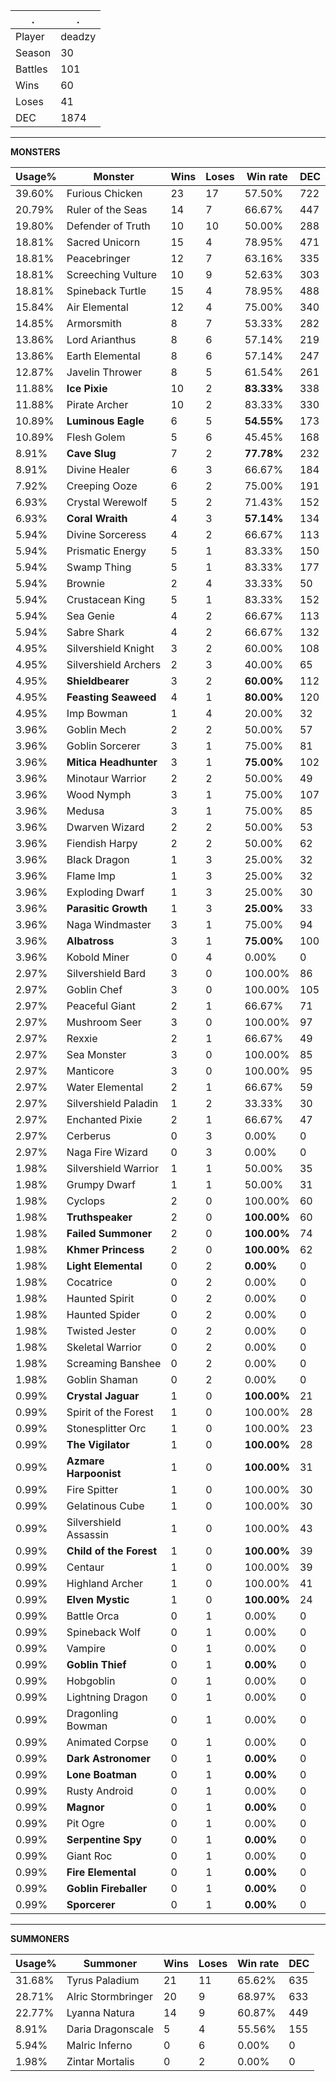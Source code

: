 .|.
|-|-
Player|deadzy
Season|30
Battles|101
Wins|60
Loses|41
DEC|1874

---
**MONSTERS**

Usage%|Monster|Wins|Loses|Win rate|DEC|
-|-|-|-|-|-|
39.60%|Furious Chicken|23|17|57.50%|722|
20.79%|Ruler of the Seas|14|7|66.67%|447|
19.80%|Defender of Truth|10|10|50.00%|288|
18.81%|Sacred Unicorn|15|4|78.95%|471|
18.81%|Peacebringer|12|7|63.16%|335|
18.81%|Screeching Vulture|10|9|52.63%|303|
18.81%|Spineback Turtle|15|4|78.95%|488|
15.84%|Air Elemental|12|4|75.00%|340|
14.85%|Armorsmith|8|7|53.33%|282|
13.86%|Lord Arianthus|8|6|57.14%|219|
13.86%|Earth Elemental|8|6|57.14%|247|
12.87%|Javelin Thrower|8|5|61.54%|261|
11.88%|**Ice Pixie**|10|2|**83.33%**|338|
11.88%|Pirate Archer|10|2|83.33%|330|
10.89%|**Luminous Eagle**|6|5|**54.55%**|173|
10.89%|Flesh Golem|5|6|45.45%|168|
8.91%|**Cave Slug**|7|2|**77.78%**|232|
8.91%|Divine Healer|6|3|66.67%|184|
7.92%|Creeping Ooze|6|2|75.00%|191|
6.93%|Crystal Werewolf|5|2|71.43%|152|
6.93%|**Coral Wraith**|4|3|**57.14%**|134|
5.94%|Divine Sorceress|4|2|66.67%|113|
5.94%|Prismatic Energy|5|1|83.33%|150|
5.94%|Swamp Thing|5|1|83.33%|177|
5.94%|Brownie|2|4|33.33%|50|
5.94%|Crustacean King|5|1|83.33%|152|
5.94%|Sea Genie|4|2|66.67%|113|
5.94%|Sabre Shark|4|2|66.67%|132|
4.95%|Silvershield Knight|3|2|60.00%|108|
4.95%|Silvershield Archers|2|3|40.00%|65|
4.95%|**Shieldbearer**|3|2|**60.00%**|112|
4.95%|**Feasting Seaweed**|4|1|**80.00%**|120|
4.95%|Imp Bowman|1|4|20.00%|32|
3.96%|Goblin Mech|2|2|50.00%|57|
3.96%|Goblin Sorcerer|3|1|75.00%|81|
3.96%|**Mitica Headhunter**|3|1|**75.00%**|102|
3.96%|Minotaur Warrior|2|2|50.00%|49|
3.96%|Wood Nymph|3|1|75.00%|107|
3.96%|Medusa|3|1|75.00%|85|
3.96%|Dwarven Wizard|2|2|50.00%|53|
3.96%|Fiendish Harpy|2|2|50.00%|62|
3.96%|Black Dragon|1|3|25.00%|32|
3.96%|Flame Imp|1|3|25.00%|32|
3.96%|Exploding Dwarf|1|3|25.00%|30|
3.96%|**Parasitic Growth**|1|3|**25.00%**|33|
3.96%|Naga Windmaster|3|1|75.00%|94|
3.96%|**Albatross**|3|1|**75.00%**|100|
3.96%|Kobold Miner|0|4|0.00%|0|
2.97%|Silvershield Bard|3|0|100.00%|86|
2.97%|Goblin Chef|3|0|100.00%|105|
2.97%|Peaceful Giant|2|1|66.67%|71|
2.97%|Mushroom Seer|3|0|100.00%|97|
2.97%|Rexxie|2|1|66.67%|49|
2.97%|Sea Monster|3|0|100.00%|85|
2.97%|Manticore|3|0|100.00%|95|
2.97%|Water Elemental|2|1|66.67%|59|
2.97%|Silvershield Paladin|1|2|33.33%|30|
2.97%|Enchanted Pixie|2|1|66.67%|47|
2.97%|Cerberus|0|3|0.00%|0|
2.97%|Naga Fire Wizard|0|3|0.00%|0|
1.98%|Silvershield Warrior|1|1|50.00%|35|
1.98%|Grumpy Dwarf|1|1|50.00%|31|
1.98%|Cyclops|2|0|100.00%|60|
1.98%|**Truthspeaker**|2|0|**100.00%**|60|
1.98%|**Failed Summoner**|2|0|**100.00%**|74|
1.98%|**Khmer Princess**|2|0|**100.00%**|62|
1.98%|**Light Elemental**|0|2|**0.00%**|0|
1.98%|Cocatrice|0|2|0.00%|0|
1.98%|Haunted Spirit|0|2|0.00%|0|
1.98%|Haunted Spider|0|2|0.00%|0|
1.98%|Twisted Jester|0|2|0.00%|0|
1.98%|Skeletal Warrior|0|2|0.00%|0|
1.98%|Screaming Banshee|0|2|0.00%|0|
1.98%|Goblin Shaman|0|2|0.00%|0|
0.99%|**Crystal Jaguar**|1|0|**100.00%**|21|
0.99%|Spirit of the Forest|1|0|100.00%|28|
0.99%|Stonesplitter Orc|1|0|100.00%|23|
0.99%|**The Vigilator**|1|0|**100.00%**|28|
0.99%|**Azmare Harpoonist**|1|0|**100.00%**|31|
0.99%|Fire Spitter|1|0|100.00%|30|
0.99%|Gelatinous Cube|1|0|100.00%|30|
0.99%|Silvershield Assassin|1|0|100.00%|43|
0.99%|**Child of the Forest**|1|0|**100.00%**|39|
0.99%|Centaur|1|0|100.00%|39|
0.99%|Highland Archer|1|0|100.00%|41|
0.99%|**Elven Mystic**|1|0|**100.00%**|24|
0.99%|Battle Orca|0|1|0.00%|0|
0.99%|Spineback Wolf|0|1|0.00%|0|
0.99%|Vampire|0|1|0.00%|0|
0.99%|**Goblin Thief**|0|1|**0.00%**|0|
0.99%|Hobgoblin|0|1|0.00%|0|
0.99%|Lightning Dragon|0|1|0.00%|0|
0.99%|Dragonling Bowman|0|1|0.00%|0|
0.99%|Animated Corpse|0|1|0.00%|0|
0.99%|**Dark Astronomer**|0|1|**0.00%**|0|
0.99%|**Lone Boatman**|0|1|**0.00%**|0|
0.99%|Rusty Android|0|1|0.00%|0|
0.99%|**Magnor**|0|1|**0.00%**|0|
0.99%|Pit Ogre|0|1|0.00%|0|
0.99%|**Serpentine Spy**|0|1|**0.00%**|0|
0.99%|Giant Roc|0|1|0.00%|0|
0.99%|**Fire Elemental**|0|1|**0.00%**|0|
0.99%|**Goblin Fireballer**|0|1|**0.00%**|0|
0.99%|**Sporcerer**|0|1|**0.00%**|0|

---
**SUMMONERS**

Usage%|Summoner|Wins|Loses|Win rate|DEC|
-|-|-|-|-|-|
31.68%|Tyrus Paladium|21|11|65.62%|635|
28.71%|Alric Stormbringer|20|9|68.97%|633|
22.77%|Lyanna Natura|14|9|60.87%|449|
8.91%|Daria Dragonscale|5|4|55.56%|155|
5.94%|Malric Inferno|0|6|0.00%|0|
1.98%|Zintar Mortalis|0|2|0.00%|0|
